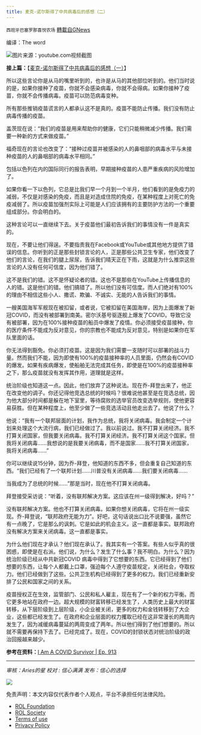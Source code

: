 ```yaml
---
title: 麦克-诺尔斯得了中共病毒后的感想（二）
---
```

`西班牙巴塞罗那喜悦农场` [轉載自GNews](https://gnews.org/zh-hans/1838077/)

编译：The word

![](https://assets.gnews.org/wp-content/uploads/2022/01/image0-5-2.jpg)图片来源：youtube.com视频截图

**接上篇：**【[麦克-诺尔斯得了中共病毒后的感想（一）](https://gnews.org/zh-hans/1838065/)】

所以这些言论你是从马的嘴里听到的，也许是从马的其他部位听到的。他们当时说的是，如果你接种了疫苗，你就不会感染病毒，你就不会得病。如果你接种了疫苗，你就不会传播病毒。疫苗可以防范病毒变种。

所有那些推销疫苗谎言的人都承认这不是真的。疫苗不能防止传播。我们没有防止病毒传播的疫苗。

盖茨现在说：“我们的疫苗是用来帮助你的健康，它们只能稍微减少传播。我们需要一种新的方式来做疫苗。”

福奇现在的言论也改变了：“接种过疫苗并被感染的人的鼻咽部的病毒水平与未接种疫苗的人的鼻咽部的病毒水平相同。”

包括以色列在内的国际同行的报告表明，早期接种疫苗的人患严重疾病的风险增加了。

如果你看一下以色列，它总是比我们早一个月到一个半月，他们看到的是免疫力的减弱，不仅是对感染的免疫，而且是对造成住院的免疫，在某种程度上对死亡的免疫减弱了。所以疫苗加强剂实际上可能是人们应该拥有的主要防护方法的一个重要组成部分。你会明白的。

这种言论可以一直继续下去。关于疫苗他们最初告诉我们的事情没有一件是真实的。

现在，不要让他们得逞。不要指责我在Facebook或YouTube或其他地方提供了错误的信息。你听到的正是那些封锁言论的人，正是那些公共卫生专家，他们改变了他们的言论，在我们的腿上尿尿，告诉我们晴天正在下雨，这就是为什么推崇这些言论的人没有任何可信度，因为他们错了。

这不是我们的错。这不是怀疑论者的错。这也不是那些在YouTube上传播信息的人的错。这是他们的错。他们搞错了。所以他们没有可信度。而人们绝对有100%的理由不相信这些小人、撒谎、欺骗、不诚实、无能的人告诉我们的事情。

一艘美国海军军舰现在被扣留，或者说，它被扣留在美国海岸，因为上面爆发了新冠COVID，而没有被部署到南美。密尔沃基号驱逐舰上爆发了COVID。导致它没有被部署，因为在100%接种疫苗的船员中爆发了疫情。你必须接受疫苗接种，你的医疗条件不能成为反对意见，你的宗教也不能成为反对意见，特别是如果你在军队里面的话。

你无法得到豁免。你必须打疫苗。这是因为我们需要一支随时可以部署的战斗力量。然而我们不能，因为即使有100%的疫苗接种率的人员里面，仍然会有COVID的爆发。如果有疾病爆发，使船舶无法完成其任务，即使是在100%的疫苗接种率之下，那么疫苗就没有发挥其作用，道理就是这样。

统治阶级也知道这一点。因此，他们放弃了这种说法。现在乔-拜登出来了，他正在改变他的调子。你还记得他竞选总统的时候吗？很难说他甚至是在竞选总统，因为他大部分时间都是躲在地下室里，等待腐败的选举官员改变选举规则，使他更容易获胜。但在某种程度上，他至少做了一些竞选活动且他走出去了。他说了什么？

他说：“我有一个联邦层面的计划，我作为总统，我将关闭病毒。我会制定一个计划来处理这个大流行病，我们已经做过了。我以前说过。我不打算关闭经济。我不打算关闭国家，但我要关闭病毒。我不打算关闭经济。我不打算关闭这个国家。但我将关闭病毒……我想说的是我要关闭病毒，而不是国家……我不打算关闭国家，我将关闭病毒……”

你可以继续说15分钟，因为乔-拜登，他知道的东西不多，但会重复自己知道的东西。“我们已经有了一个联邦计划……川普没有关闭病毒……我们要关闭病毒……

当我成为了总统的时候……”那是当时，现在他不打算关闭病毒。

拜登接受采访说：“听着，没有联邦解决方案。这应该在州一级得到解决，好吗？”

没有联邦解决方案。他也不打算关闭病毒。如果你想关闭病毒，它将在州一级实现。乔-拜登说，“联邦政府无能为力”。好吧，这句话说出口比不说要强，虽然它有一点晚了，它是那么的讽刺。它是如此的机会主义。这一直都是事实。联邦政府没有解决方案来关闭病毒。这一直都是事实。

为什么他们现在才承认？他们现在承认了。我其实有一个答案。有些人似乎真的很困惑，即使是在右派。他们说，为什么？发生了什么事？我不明白。为什么？因为统治阶级已经从中共新冠COVID 病毒中得到了它想要的东西。它已经得到了他们想要的东西，让每个人都戴上口罩，强迫每个人遵守疫苗规定，关闭社会，夺取权力。他们已经做到了这些。公共卫生机构已经得到了更多的权力。我们已经重新安排了公民和国家之间的关系。

疫苗授权正在生效，监管部门、公民和私人雇主，现在有了一个新的权力平衡。而它更多地站在政府一边。超大规模的财富转移已经发生了，人类历史上最大的财富转移，从下层阶级到上层阶级，小企业被关闭，更多的权力和金钱转移到了大企业，这些都已经发生了。在政府和企业层面的权力攫取已经在这非常漫长的两周内发生了，因为减缓病毒蔓延的两周变成了两年。所以他们得到了他们想要的。所以就不需要再保持下去了。已经完成了。现在，COVID的封锁状态对统治阶级的政治回报越来越少。

**参考在资料：**[I Am A COVID Survivor | Ep. 913](https://www.youtube.com/watch?v=Y7hOYwb1W3U&amp;t=930s)

* * *

*审核：Aries的星*
*校对 : 信心满满*
*发布：信心的选择*

![](https://assets.gnews.org/wp-content/uploads/2022/01/GNEWS_CH.-3.jpeg)



 

免责声明：本文内容仅代表作者个人观点，平台不承担任何法律风险。

- [ROL Foundation](https://rolfoundation.org/)
- [ROL Society](https://rolsociety.org/)
- [Terms of use](https://gnews.org/terms-of-use-3/)
- [Privacy Policy](https://gnews.org/privacy-policy/)
